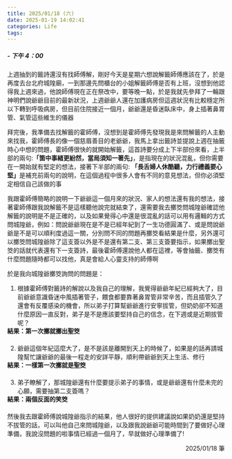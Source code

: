 ```yaml
---
title: 2025/01/18 (六)
date: 2025-01-19 14:02:41
categories: Life
tags:
---
```


##### - 下午 4：00

上週抽到的籤詩還沒有找師傅解，剛好今天是星期六想說解籤師傅應該在了，於是再度去台北府城隍廟，一到那邊先問櫃台的小姐解籤師傅是否有上班，沒想到他認得我上週來過，他說師傅現在正在祭改中，要等晚一點，於是我就先參拜了一輪跟神明們說爺爺目前的最新狀況，上週爺爺人還在加護病房但這週狀況有比較穩定所以下轉到呼吸病房，但目前住院接近一個月，爺爺還是昏迷臥床中，身上插著鼻胃管、氣管這些維生的儀器

拜完後，我準備去找解籤的霍師傅，沒想到是霍師傅先發現我是來問解籤的人主動來找我，霍師傅長的像一個慈眉善目的老爺爺，我馬上拿出籤詩並提說上週在抽籤時心中想的問題，霍師傅很快的就開始解籤，這首詩要分成上下半部份來看，上半部的兩句:<b>「箇中事緒更紛然，當局須知一著先」</b>，是指現在的狀況混亂，但你需要在一開始就有堅定的想法，接著下半部的兩句: <b>「長舌婦人休酷聽，力行禮義要心堅」</b>是補充前兩句的說明，在這個過程中很多人會有不同的意見想法，但你必須堅定相信自己該做的事

我跟霍師傅簡略的說明一下爺爺這一個月來的狀況、家人的想法還有我的想法，接著霍師傅跟我說解籤不是這樣聽他說完就結束了，還需要我去擲筊問城隍爺確認他解籤的說明是不是正確的，以及如果覺得心中還是很混亂的話可以用有邏輯的方式問城隍爺，例如：問說爺爺現在是不是已經年紀到了一生功德圓滿了、或是問說爺爺是不是可以順利度過這一關，分別問不同的問題再擲筊看結果是什麼，另外還可以擲筊問城隍爺除了這支簽以外是不是還有第二支、第三支簽要指示，如果擲出聖筊的話就代表還有下一支簽詩，最後霍師傅還說他人都在這裡，等會抽籤、擲筊有什麼問題隨時都可以找他，真是會給人心靈支持的師傅啊

於是我向城隍爺擲筊詢問的問題是：

1. 根據霍師傅對籤詩的解說以及我自己的理解，我覺得爺爺年紀已經夠大了，目前爺爺意識昏迷中風插著管子，餵食都要靠著鼻胃管非常辛苦，而且插管久了還會有反覆感染的機會，所以弟子打算幫爺爺進行安寧拔管，但奶奶卻不知道什麼原因一直反對，弟子是不是應該要堅持自己的信念，在下週或是近期拔管呢？
<div style="margin-top: -15px; margin-bottom: 20px"><b>結果：第一次擲就擲出聖筊</b></div>

2. 爺爺這個年紀這麼大了，是不是該是離開到天上的時候了，如果是的話再請城隍幫忙讓爺爺的最後一程走的安詳平靜，順利帶爺爺到天上生活、修行
<div style="margin-top: -15px; margin-bottom: 20px"><b>結果：一樣第一次擲就是聖筊</b></div>

3. 弟子瞭解了，那城隍爺還有什麼要提示弟子的事情，或是爺爺還有什麼未完的心願，需要抽第二支簽嗎？
<div style="margin-top: -15px; margin-bottom: 20px"><b>結果：兩個反面的笑筊</b></div>

然後我去跟霍師傅說城隍爺指示的結果，他人很好的提供建議說如果奶奶還是堅持不拔管的話，可以叫他自己來問城隍爺，以及跟我說爺爺可能時間到了要做好心理準備，我說沒問題的啦事情已經過一個月了，早就做好心理準備了!

<div style="text-align: right">2025/01/18 筆</div>
